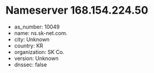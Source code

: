 # Nameserver 168.154.224.50

* as_number: 10049
* name: ns.sk-net.com.
* city: Unknown
* country: KR
* organization: SK Co.
* version: Unknown
* dnssec: false
